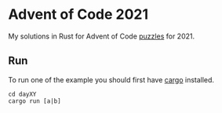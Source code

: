 # Advent of Code 2021
My solutions in Rust for Advent of Code [puzzles](https://adventofcode.com/2021) for 2021.

## Run
To run one of the example you should first have [cargo](https://doc.rust-lang.org/cargo/) installed.
```
cd dayXY
cargo run [a|b]
```
